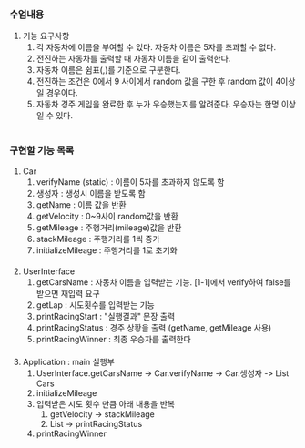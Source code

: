 ### 수업내용
1. 기능 요구사항
   1. 각 자동차에 이름을 부여할 수 있다. 자동차 이름은 5자를 초과할 수 없다.
   2. 전진하는 자동차를 출력할 때 자동차 이름을 같이 출력한다.
   3. 자동차 이름은 쉼표(,)를 기준으로 구분한다.
   4. 전진하는 조건은 0에서 9 사이에서 random 값을 구한 후 random 값이 4이상일 경우이다.
   5. 자동차 경주 게임을 완료한 후 누가 우승했는지를 알려준다. 우승자는 한명 이상일 수 있다.
#
### 구현할 기능 목록
1. Car
   1. verifyName (static) : 이름이 5자를 초과하지 않도록 함
   2. 생성자 : 생성시 이름을 받도록 함
   3. getName : 이름 값을 반환
   4. getVelocity : 0~9사이 random값을 반환
   5. getMileage : 주행거리(mileage)값을 반환
   6. stackMileage : 주행거리를 1씩 증가
   7. initializeMileage : 주행거리를 1로 초기화
####
2. UserInterface
    1. getCarsName : 자동차 이름을 입력받는 기능. [1-1]에서 verify하여 false를 받으면 재입력 요구
    2. getLap : 시도횟수를 입력받는 기능
    3. printRacingStart : "실행결과" 문장 출력
    4. printRacingStatus : 경주 상황을 출력 (getName, getMileage 사용)
    5. printRacingWinner : 최종 우승자를 출력한다
####
3. Application : main 실행부
    1. UserInterface.getCarsName -> Car.verifyName -> Car.생성자 -> List<Car> Cars
    2. initializeMileage
    3. 입력받은 시도 횟수 만큼 아래 내용을 반복 
       1. getVelocity -> stackMileage
       2. List<Car> -> printRacingStatus
    4. printRacingWinner